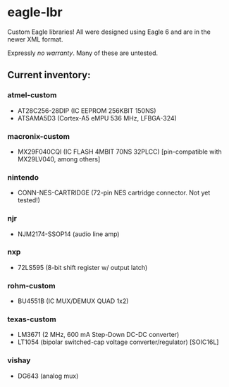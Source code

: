 eagle-lbr
=========

Custom Eagle libraries! All were designed using Eagle 6 and are in the newer XML format.

Expressly *no warranty*. Many of these are untested.

## Current inventory:

### atmel-custom

- AT28C256-28DIP (IC EEPROM 256KBIT 150NS)
- ATSAMA5D3 (Cortex-A5 eMPU 536 MHz, LFBGA-324)

### macronix-custom

- MX29F040CQI (IC FLASH 4MBIT 70NS 32PLCC) [pin-compatible with MX29LV040, among others]

### nintendo

- CONN-NES-CARTRIDGE (72-pin NES cartridge connector. Not yet tested!)

### njr

- NJM2174-SSOP14 (audio line amp)

### nxp

- 72LS595 (8-bit shift register w/ output latch)

### rohm-custom

- BU4551B (IC MUX/DEMUX QUAD 1x2)

### texas-custom

- LM3671 (2 MHz, 600 mA Step-Down DC-DC converter)
- LT1054 (bipolar switched-cap voltage converter/regulator) [SOIC16L]

### vishay

- DG643 (analog mux)
